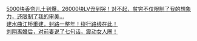   
[5000块香奈儿土到爆，26000块LV丑到哭！对不起，贫穷不仅限制了我的想象力，还限制了我的审美…](http://www.dianyue.me/archives/008/4uhrdbz4cy0w10lc/)  
[建水曲江桥重建，封路一整年！绕行路线在此！](http://www.dianyue.me/archives/496/8psgcu5v2ocaeanm/)  
[刘翔离婚后，对前妻说了七句话，震动女人圈！](http://www.dianyue.me/archives/792/sn1v4z67vccng8wb/)